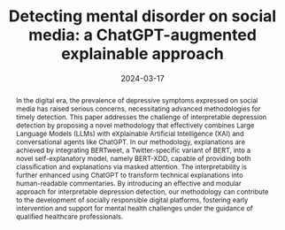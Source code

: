 ---
title: "Detecting mental disorder on social media: a ChatGPT-augmented explainable approach"
date: 2024-03-17
publishDate: 2024-01-30
authors: ["Loris Belcastro", "Riccardo Cantini", "Fabrizio Marozzo", "Domenico Talia", "Paolo Trunfio"]
publication_types: ["3"]
abstract: "In the digital era, the prevalence of depressive symptoms expressed on social media has raised serious concerns, necessitating advanced methodologies for timely detection.
This paper addresses the challenge of interpretable depression detection by proposing a novel methodology that effectively combines Large Language Models (LLMs) with eXplainable Artificial Intelligence (XAI) and conversational agents like ChatGPT.
In our methodology, explanations are achieved by integrating BERTweet, a Twitter-specific variant of BERT, 
into a novel self-explanatory model, namely BERT-XDD, capable of providing both classification 
and explanations via masked attention. The interpretability is further enhanced using ChatGPT to transform 
technical explanations into human-readable commentaries. By introducing an effective and modular approach 
for interpretable depression detection, our methodology can contribute to the development of 
socially responsible digital platforms, fostering early intervention and support for mental health 
challenges under the guidance of qualified healthcare professionals."
featured: true
publication: "*arXiv:2401.17477*, 2024"
# url_pdf: "..."
doi: "https://doi.org/10.48550/arXiv.2401.17477"
# Custom links:
links:
- name: Project
  url: https://github.com/rcantini/BERT-XDD
  icon_pack: fab
  icon: github
# Featured image
# To use, add an image named `featured.jpg/png` to your page's folder. 
image:
  caption: ""
  focal_point: ""
  preview_only: false

tags: ["XAI", "Natural Language Processing", "Large Language Models", "Depression detection"]
---